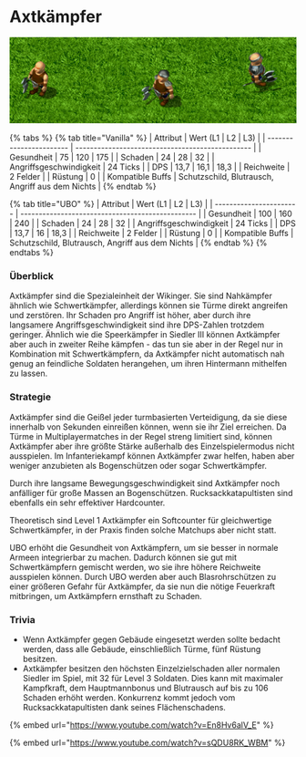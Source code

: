# Axtkämpfer

![Level 1, 2 und 3 Axtkämpfer in einer Reihe](../.gitbook/assets/Axtilineup.png)

{% tabs %}
{% tab title="Vanilla" %}
| Attribut                | Wert (L1 \| L2 \| L3)                            |
| ----------------------- | ------------------------------------------------ |
| Gesundheit              | 75 \| 120 \| 175                                 |
| Schaden                 | 24 \| 28 \| 32                                   |
| Angriffsgeschwindigkeit | 24 Ticks                                         |
| DPS                     | 13,7 \| 16,1 \| 18,3                             |
| Reichweite              | 2 Felder                                         |
| Rüstung                 | 0                                                |
| Kompatible Buffs        | Schutzschild, Blutrausch, Angriff aus dem Nichts |
{% endtab %}

{% tab title="UBO" %}
| Attribut                | Wert (L1 \| L2 \| L3)                            |
| ----------------------- | ------------------------------------------------ |
| Gesundheit              | 100 \| 160 \| 240                                |
| Schaden                 | 24 \| 28 \| 32                                   |
| Angriffsgeschwindigkeit | 24 Ticks                                         |
| DPS                     | 13,7 \| 16 \| 18,3                               |
| Reichweite              | 2 Felder                                         |
| Rüstung                 | 0                                                |
| Kompatible Buffs        | Schutzschild, Blutrausch, Angriff aus dem Nichts |
{% endtab %}
{% endtabs %}

### Überblick

Axtkämpfer sind die Spezialeinheit der Wikinger. Sie sind Nahkämpfer ähnlich wie Schwertkämpfer, allerdings können sie Türme direkt angreifen und zerstören. Ihr Schaden pro Angriff ist höher, aber durch ihre langsamere Angriffsgeschwindigkeit sind ihre DPS-Zahlen trotzdem geringer. Ähnlich wie die Speerkämpfer in Siedler III können Axtkämpfer aber auch in zweiter Reihe kämpfen - das tun sie aber in der Regel nur in Kombination mit Schwertkämpfern, da Axtkämpfer nicht automatisch nah genug an feindliche Soldaten herangehen, um ihren Hintermann mithelfen zu lassen.

### Strategie

Axtkämpfer sind die Geißel jeder turmbasierten Verteidigung, da sie diese innerhalb von Sekunden einreißen können, wenn sie ihr Ziel erreichen. Da Türme in Multiplayermatches in der Regel streng limitiert sind, können Axtkämpfer aber ihre größte Stärke außerhalb des Einzelspielermodus nicht ausspielen. Im Infanteriekampf können Axtkämpfer zwar helfen, haben aber weniger anzubieten als Bogenschützen oder sogar Schwertkämpfer.

Durch ihre langsame Bewegungsgeschwindigkeit sind Axtkämpfer noch anfälliger für große Massen an Bogenschützen. Rucksackkatapultisten sind ebenfalls ein sehr effektiver Hardcounter.

Theoretisch sind Level 1 Axtkämpfer ein Softcounter für gleichwertige Schwertkämpfer, in der Praxis finden solche Matchups aber nicht statt.

UBO erhöht die Gesundheit von Axtkämpfern, um sie besser in normale Armeen integrierbar zu machen. Dadurch können sie gut mit Schwertkämpfern gemischt werden, wo sie ihre höhere Reichweite ausspielen können. Durch UBO werden aber auch Blasrohrschützen zu einer größeren Gefahr für Axtkämpfer, da sie nun die nötige Feuerkraft mitbringen, um Axtkämpfern ernsthaft zu Schaden.

### Trivia

* Wenn Axtkämpfer gegen Gebäude eingesetzt werden sollte bedacht werden, dass alle Gebäude, einschließlich Türme, fünf Rüstung besitzen.
* Axtkämpfer besitzen den höchsten Einzelzielschaden aller normalen Siedler im Spiel, mit 32 für Level 3 Soldaten. Dies kann mit maximaler Kampfkraft, dem Hauptmannbonus und Blutrausch auf bis zu 106 Schaden erhöht werden. Konkurrenz kommt jedoch vom Rucksackkatapultisten dank seines Flächenschadens.

{% embed url="https://www.youtube.com/watch?v=En8Hv6alV_E" %}

{% embed url="https://www.youtube.com/watch?v=sQDU8RK_WBM" %}

